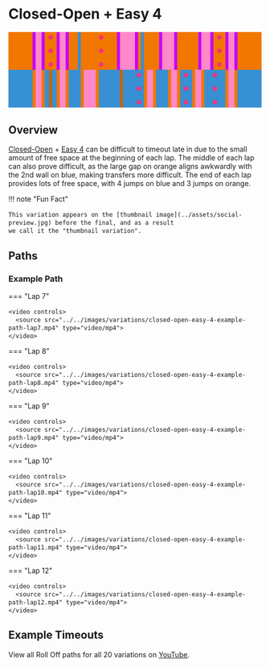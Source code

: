# Closed-Open + Easy 4

![Closed-Open + Easy 4](../images/variations/closed-open-easy-4.jpg)

## Overview

[Closed-Open](../rolls/closed-open-open-closed#orange) + [Easy 4](../rolls/easy-4.md#blue) can be difficult to timeout late in due to the small amount of free space at the beginning of each lap. The middle of each lap can also prove difficult, as the large gap on orange aligns awkwardly with the 2nd wall on blue, making transfers more difficult. The end of each lap provides lots of free space, with 4 jumps on blue and 3 jumps on orange.

!!! note "Fun Fact"

    This variation appears on the [thumbnail image](../assets/social-preview.jpg) before the final, and as a result
    we call it the "thumbnail variation".

## Paths

### Example Path

=== "Lap 7"

    <video controls>
      <source src="../../images/variations/closed-open-easy-4-example-path-lap7.mp4" type="video/mp4">
    </video>

=== "Lap 8"

    <video controls>
      <source src="../../images/variations/closed-open-easy-4-example-path-lap8.mp4" type="video/mp4">
    </video>

=== "Lap 9"

    <video controls>
      <source src="../../images/variations/closed-open-easy-4-example-path-lap9.mp4" type="video/mp4">
    </video>

=== "Lap 10"

    <video controls>
      <source src="../../images/variations/closed-open-easy-4-example-path-lap10.mp4" type="video/mp4">
    </video>

=== "Lap 11"

    <video controls>
      <source src="../../images/variations/closed-open-easy-4-example-path-lap11.mp4" type="video/mp4">
    </video>

=== "Lap 12"

    <video controls>
      <source src="../../images/variations/closed-open-easy-4-example-path-lap12.mp4" type="video/mp4">
    </video>

## Example Timeouts

View all Roll Off paths for all 20 variations on [YouTube](https://www.youtube.com/playlist?list=PLG_QNSp9ZgJLWYSNl4vY26VJCZeOQHO1F).
